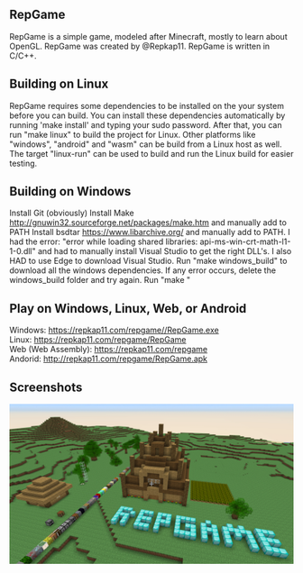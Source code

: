 ## RepGame

RepGame is a simple game, modeled after Minecraft, mostly to learn about OpenGL.
RepGame was created by @Repkap11. RepGame is written in C/C++.


## Building on Linux
RepGame requires some dependencies to be installed on the your system before you can build. You can install these dependencies automatically by running 'make install' and typing your sudo password. After that, you can run "make linux" to build the project for Linux. Other platforms like "windows", "android" and "wasm" can be build from a Linux host as well. The target "linux-run" can be used to build and run the Linux build for easier testing.

## Building on Windows
Install Git (obviously)
Install Make http://gnuwin32.sourceforge.net/packages/make.htm and manually add to PATH
Install bsdtar https://www.libarchive.org/ and manually add to PATH. I had the error: "error while loading shared libraries: api-ms-win-crt-math-l1-1-0.dll" and had to manually install Visual Studio to get the right DLL's. I also HAD to use Edge to download Visual Studio.
Run "make windows_build" to download all the windows dependencies. If any error occurs, delete the windows_build folder and try again.
Run "make "

## Play on Windows, Linux, Web, or Android
Windows: https://repkap11.com/repgame//RepGame.exe \
Linux: https://repkap11.com/repgame/RepGame \
Web (Web Assembly): https://repkap11.com/repgame \
Andorid: http://repkap11.com/repgame/RepGame.apk

## Screenshots
![RepGame House](https://github.com/Repkap11/RepGame/blob/master/screenshots/repgame_house.png "RepGame House")

